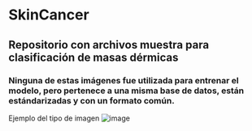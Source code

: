 # SkinCancer
## Repositorio con archivos muestra para clasificación de masas dérmicas
### Ninguna de estas imágenes fue utilizada para entrenar el modelo, pero pertenece a una misma base de datos, están estándarizadas y con un formato común.  
Ejemplo del tipo de imagen
![image](https://user-images.githubusercontent.com/71842752/172182301-970d9983-3dd2-4b22-808c-2fed0da6a68a.png)
